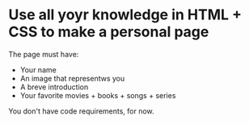 # Use all yoyr knowledge in HTML + CSS to make a personal page 

The page must have: 

- Your name
- An image that representws you
- A breve introduction
- Your favorite movies + books + songs + series

You don't have code requirements, for now.
